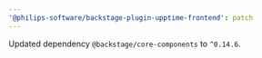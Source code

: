 ```yaml
---
'@philips-software/backstage-plugin-upptime-frontend': patch
---
```


Updated dependency `@backstage/core-components` to `^0.14.6`.
